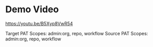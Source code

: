# Demo Video
https://youtu.be/B5Xyp8VwR54


Target PAT Scopes: admin:org, repo, workflow
Source PAT Scopes: admin:org, repo, workflow 


